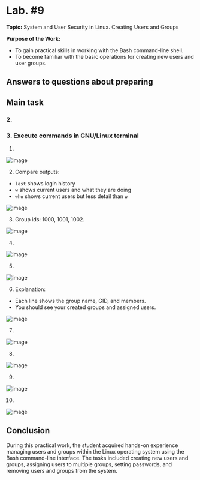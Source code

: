 # Lab. #9

**Topic:** System and User Security in Linux. Creating Users and Groups

**Purpose of the Work:**

- To gain practical skills in working with the Bash command-line shell.
- To become familiar with the basic operations for creating new users and user groups.

## Answers to questions about preparing

## Main task

### 2.

### 3. Execute commands in GNU/Linux terminal

1.

![image](https://github.com/user-attachments/assets/421b507f-71e0-4744-b66a-81667d8cd8f2)

2. Compare outputs:
- `last` shows login history
- `w` shows current users and what they are doing
- `who` shows current users but less detail than `w`

![image](https://github.com/user-attachments/assets/b66d2395-ff51-4a45-84a5-0dc163755b5d)

3. Group ids: 1000, 1001, 1002.

![image](https://github.com/user-attachments/assets/c4af4b46-9eb5-4b74-9856-dad26608f041)

4.

![image](https://github.com/user-attachments/assets/7ba1d6f4-beea-468f-8164-04146a61faf2)

5. 

![image](https://github.com/user-attachments/assets/a307a50e-cc1d-403f-838b-ba0494ad17f9)

6. Explanation:
- Each line shows the group name, GID, and members.
- You should see your created groups and assigned users.

![image](https://github.com/user-attachments/assets/80ced57f-883d-4770-b0db-cc8db8ac08d8)

7.

![image](https://github.com/user-attachments/assets/3b07a0cd-ed0d-4ee3-a932-ae04f3c7b082)

8.

![image](https://github.com/user-attachments/assets/c8e6477e-1823-42d8-ba51-d5b62e88d890)

9.

![image](https://github.com/user-attachments/assets/067ab8c0-db8c-43a9-9b8d-c18c08b76c3b)

10.

![image](https://github.com/user-attachments/assets/27b6bf10-5411-4e00-beb2-dca29593465e)

## Conclusion

During this practical work, the student acquired hands-on experience managing users and groups within the Linux operating system using the Bash command-line interface. The tasks included creating new users and groups, assigning users to multiple groups, setting passwords, and removing users and groups from the system.
